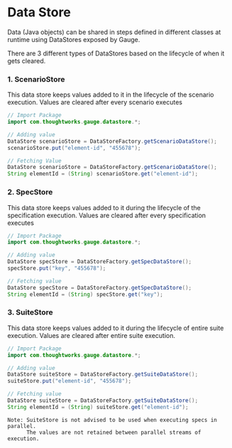 # Data Store
 Data (Java objects) can be shared in steps defined in different classes at runtime using DataStores exposed by Gauge.

There are 3 different types of DataStores based on the lifecycle of when it gets cleared.
### 1. ScenarioStore
This data store keeps values added to it in the lifecycle of the scenario execution. Values are cleared after every scenario executes
````java
// Import Package
import com.thoughtworks.gauge.datastore.*;

// Adding value
DataStore scenarioStore = DataStoreFactory.getScenarioDataStore();
scenarioStore.put("element-id", "455678");

// Fetching Value
DataStore scenarioStore = DataStoreFactory.getScenarioDataStore();
String elementId = (String) scenarioStore.get("element-id");
````

### 2. SpecStore
This data store keeps values added to it during the lifecycle of the specification execution. Values are cleared after every specification executes

````java
// Import Package
import com.thoughtworks.gauge.datastore.*;

// Adding value
DataStore specStore = DataStoreFactory.getSpecDataStore();
specStore.put("key", "455678");

// Fetching value
DataStore specStore = DataStoreFactory.getSpecDataStore();
String elementId = (String) specStore.get("key");
````

### 3. SuiteStore
This data store keeps values added to it during the lifecycle of entire suite execution. Values are cleared after entire suite execution.


````java
// Import Package
import com.thoughtworks.gauge.datastore.*;

// Adding value
DataStore suiteStore = DataStoreFactory.getSuiteDataStore();
suiteStore.put("element-id", "455678");

// Fetching value
DataStore suiteStore = DataStoreFactory.getSuiteDataStore();
String elementId = (String) suiteStore.get("element-id");
````

````
Note: SuiteStore is not advised to be used when executing specs in parallel.
      The values are not retained between parallel streams of execution.
````

